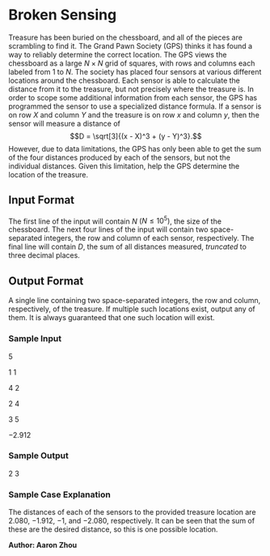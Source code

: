 # Broken Sensing

Treasure has been buried on the chessboard, and all of the pieces are scrambling to find it. The Grand Pawn Society (GPS) thinks it has found a way to reliably determine the correct location. The GPS views the chessboard as a large $N \times N$ grid of squares, with rows and columns each labeled from $1$ to $N$. The society has placed four sensors at various different locations around the chessboard. Each sensor is able to calculate the distance from it to the treasure, but not precisely where the treasure is. In order to scope some additional information from each sensor, the GPS has programmed the sensor to use a specialized distance formula. If a sensor is on row $X$ and column $Y$ and the treasure is on row $x$ and column $y$, then the sensor will measure a distance of 
$$D = \sqrt[3]{(x - X)^3 + (y - Y)^3}.$$
However, due to data limitations, the GPS has only been able to get the sum of the four distances produced by each of the sensors, but not the individual distances. Given this limitation, help the GPS determine the location of the treasure. 

## Input Format

The first line of the input will contain $N$ $\left(N \leq 10^5\right)$, the size of the chessboard. The next four lines of the input will contain two space-separated integers, the row and column of each sensor, respectively. The final line will contain $D$, the sum of all distances measured, *truncated* to three decimal places. 

## Output Format

A single line containing two space-separated integers, the row and column, respectively, of the treasure. If multiple such locations exist, output any of them. It is always guaranteed that one such location will exist. 

### Sample Input

$5$

$1$ $1$

$4$ $2$

$2$ $4$

$3$ $5$

$-2.912$

### Sample Output

$2$ $3$

### Sample Case Explanation

The distances of each of the sensors to the provided treasure location are $2.080$, $-1.912$, $-1$, and $-2.080$, respectively. It can be seen that the sum of these are the desired distance, so this is one possible location. 

**Author: Aaron Zhou**
